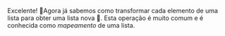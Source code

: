 Excelente! :clap:Agora já sabemos como transformar cada elemento de uma lista para obter uma lista nova :muscle:. Esta operação é muito comum e é conhecida como _mapeamento_ de uma lista. 